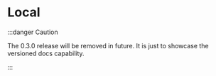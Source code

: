 # Local

:::danger Caution

The 0.3.0 release will be removed in future. It is just to showcase the versioned docs capability.

:::
